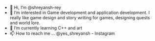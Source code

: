 - 👋 Hi, I’m @shreyansh-rey
- 👀 I’m interested in Game development and application development. I really like game design and story writing for games, designing quests and world lore.
- 🌱 I’m currently learning C++ and art
- 📫 How to reach me ... @yes_shreyansh - Instagram

<!---
shreyansh-rey/shreyansh-rey is a ✨ special ✨ repository because its `README.md` (this file) appears on your GitHub profile.
You can click the Preview link to take a look at your changes.
--->
